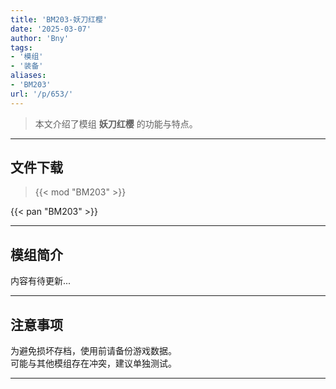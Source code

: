```yaml
---
title: 'BM203-妖刀红樱'
date: '2025-03-07'
author: 'Bny'
tags:
- '模组'
- '装备'
aliases:
- 'BM203'
url: '/p/653/'
---
```


> 本文介绍了模组 **妖刀红樱** 的功能与特点。

---

## 文件下载  

> {{< mod "BM203" >}}  

{{< pan "BM203" >}}  

---

## 模组简介

>  
内容有待更新...  

---

## 注意事项

>  
为避免损坏存档，使用前请备份游戏数据。  
可能与其他模组存在冲突，建议单独测试。  

---

